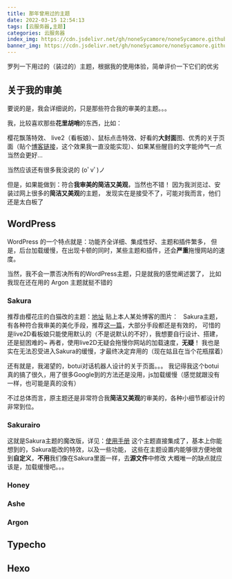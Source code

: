 ```yaml
---
title: 那年曾用过的主题
date: 2022-03-15 12:54:13
tags: [云服务器,主题]
categories: 云服务器 
index_img: https://cdn.jsdelivr.net/gh/noneSycamore/noneSycamore.github.io/2022/03/15/%E9%82%A3%E5%B9%B4%E6%9B%BE%E7%94%A8%E8%BF%87%E7%9A%84%E4%B8%BB%E9%A2%98/beautiful4.png
banner_img: https://cdn.jsdelivr.net/gh/noneSycamore/noneSycamore.github.io/2022/03/15/%E9%82%A3%E5%B9%B4%E6%9B%BE%E7%94%A8%E8%BF%87%E7%9A%84%E4%B8%BB%E9%A2%98/beautiful4.png
---
```

罗列一下用过的（装过的）主题，根据我的使用体验，简单评价一下它们的优劣
<!-- more -->
## 关于我的审美
要说的是，我会详细说的，只是那些符合我的审美的主题。。。

我，比较喜欢那些**花里胡哨**的东西，比如：

樱花飘落特效、 live2（看板娘）、鼠标点击特效、好看的**大封面**图、优秀的关于页面（贴个[博客链接](https://cungudafa.gitee.io/about/)，这个效果我一直没能实现）、如果某些醒目的文字能帅气一点当然会更好...

当然应该还有很多我没说的 (oﾟvﾟ)ノ

但是，如果能做到：符合**我审美的简洁又美观**，当然也不错！
因为我浏览过、安装过网上很多的**简洁又美观**的主题，
发现实在是接受不了，可能对我而言，他们还是太白板了

## WordPress
WordPress 的一个特点就是：功能齐全详细、集成性好、主题和插件繁多，
但是，后台加载缓慢，在出现卡顿的同时，某些主题和插件，还会**严重**拖慢网站的速度。

当然，我不会一票否决所有的WordPress主题，只是就我的感觉阐述罢了，
比如我现在还在用的 Argon 主题就挺不错的
### Sakura
推荐由樱花庄的白猫改的主题：[地址](https://2heng.xin/theme-sakura/comment-page-1/)
贴上本人某处博客的图片：
![]()
![]()
Sakura主题，有各种符合我审美的美化手段，推荐[这一篇](https://yremp.live/wordpress-sakura-teach/)，大部分手段都还是有效的，
可惜的是live2D看板娘只能使用默认的（不是说默认的不好），我想要自行设计、搭建，还是挺困难的~
再者，使用live2D无疑会拖慢你网站的加载速度，**无疑**！
我也是实在无法忍受进入Sakura的缓慢，才最终决定弃用的（现在姑且在当个花瓶摆着）

还有就是，我渴望的，botui对话机器人设计的关于页面。。。
我记得我这个botui真的搞了很久，用了很多Google到的方法还是没用，js加载缓慢（感觉就跟没有一样，也可能是真的没有）

不过总体而言，原主题还是非常符合我**简洁又美观**的审美的，各种小细节都设计的非常到位。
### Sakurairo
这就是Sakura主题的魔改版，详见：[使用手册](https://asuhe.jp/daily/sakurairo-user-manual/)
这个主题直接集成了，基本上你能想到的，Sakura能改的特效，以及一些功能，
这些在主题设置内能够很方便地做到**自定义**，**不用**我们像在Sakura里面一样，去**源文件**中修改
大概唯一的缺点就应该是，加载缓慢吧。。。
### Honey
### Ashe
### Argon
## Typecho
## Hexo